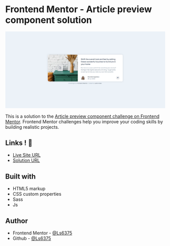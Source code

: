 # Frontend Mentor - Article preview component solution

![](./design/screenshot.png)

This is a solution to the [Article preview component challenge on Frontend Mentor](https://www.frontendmentor.io/challenges/article-preview-component-dYBN_pYFT). Frontend Mentor challenges help you improve your coding skills by building realistic projects. 

## Links ! 👋

- [Live Site URL](https://ls6375.github.io/Frontend-Projects_Frontend-Mentor/8_article-preview-component-master)
- [Solution URL](https://www.frontendmentor.io/solutions/article-preview-d_5inQ4kH)


## Built with

- HTML5 markup
- CSS custom properties
- Sass
- Js


## Author

- Frontend Mentor - [@Ls6375](https://www.frontendmentor.io/profile/Ls6375)
- Github - [@Ls6375](https://github.com/Ls6375)
